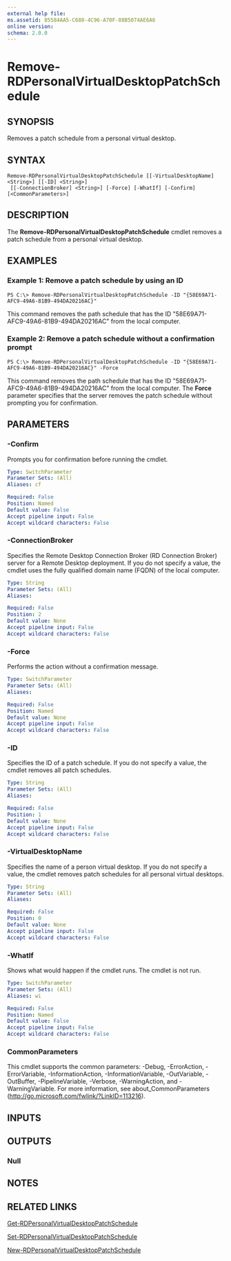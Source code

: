 ```yaml
---
external help file: 
ms.assetid: 85584AA5-C688-4C96-A70F-88B5074AE6A6
online version: 
schema: 2.0.0
---
```


# Remove-RDPersonalVirtualDesktopPatchSchedule

## SYNOPSIS
Removes a patch schedule from a personal virtual desktop.

## SYNTAX

```
Remove-RDPersonalVirtualDesktopPatchSchedule [[-VirtualDesktopName] <String>] [[-ID] <String>]
 [[-ConnectionBroker] <String>] [-Force] [-WhatIf] [-Confirm] [<CommonParameters>]
```

## DESCRIPTION
The **Remove-RDPersonalVirtualDesktopPatchSchedule** cmdlet removes a patch schedule from a personal virtual desktop.

## EXAMPLES

### Example 1: Remove a patch schedule by using an ID
```
PS C:\> Remove-RDPersonalVirtualDesktopPatchSchedule -ID "{58E69A71-AFC9-49A6-81B9-494DA20216AC}"
```

This command removes the path schedule that has the ID "58E69A71-AFC9-49A6-81B9-494DA20216AC" from the local computer.

### Example 2: Remove a patch schedule without a confirmation prompt
```
PS C:\> Remove-RDPersonalVirtualDesktopPatchSchedule -ID "{58E69A71-AFC9-49A6-81B9-494DA20216AC}" -Force
```

This command removes the path schedule that has the ID "58E69A71-AFC9-49A6-81B9-494DA20216AC" from the local computer.
The **Force** parameter specifies that the server removes the patch schedule without prompting you for confirmation.

## PARAMETERS

### -Confirm
Prompts you for confirmation before running the cmdlet.

```yaml
Type: SwitchParameter
Parameter Sets: (All)
Aliases: cf

Required: False
Position: Named
Default value: False
Accept pipeline input: False
Accept wildcard characters: False
```

### -ConnectionBroker
Specifies the Remote Desktop Connection Broker (RD Connection Broker) server for a Remote Desktop deployment.
If you do not specify a value, the cmdlet uses the fully qualified domain name (FQDN) of the local computer.

```yaml
Type: String
Parameter Sets: (All)
Aliases: 

Required: False
Position: 2
Default value: None
Accept pipeline input: False
Accept wildcard characters: False
```

### -Force
Performs the action without a confirmation message.

```yaml
Type: SwitchParameter
Parameter Sets: (All)
Aliases: 

Required: False
Position: Named
Default value: None
Accept pipeline input: False
Accept wildcard characters: False
```

### -ID
Specifies the ID of a patch schedule.
If you do not specify a value, the cmdlet removes all patch schedules.

```yaml
Type: String
Parameter Sets: (All)
Aliases: 

Required: False
Position: 1
Default value: None
Accept pipeline input: False
Accept wildcard characters: False
```

### -VirtualDesktopName
Specifies the name of a person virtual desktop.
If you do not specify a value, the cmdlet removes patch schedules for all personal virtual desktops.

```yaml
Type: String
Parameter Sets: (All)
Aliases: 

Required: False
Position: 0
Default value: None
Accept pipeline input: False
Accept wildcard characters: False
```

### -WhatIf
Shows what would happen if the cmdlet runs.
The cmdlet is not run.

```yaml
Type: SwitchParameter
Parameter Sets: (All)
Aliases: wi

Required: False
Position: Named
Default value: False
Accept pipeline input: False
Accept wildcard characters: False
```

### CommonParameters
This cmdlet supports the common parameters: -Debug, -ErrorAction, -ErrorVariable, -InformationAction, -InformationVariable, -OutVariable, -OutBuffer, -PipelineVariable, -Verbose, -WarningAction, and -WarningVariable. For more information, see about_CommonParameters (http://go.microsoft.com/fwlink/?LinkID=113216).

## INPUTS

## OUTPUTS

### Null

## NOTES

## RELATED LINKS

[Get-RDPersonalVirtualDesktopPatchSchedule](./Get-RDPersonalVirtualDesktopPatchSchedule.md)

[Set-RDPersonalVirtualDesktopPatchSchedule](./Set-RDPersonalVirtualDesktopPatchSchedule.md)

[New-RDPersonalVirtualDesktopPatchSchedule](./New-RDPersonalVirtualDesktopPatchSchedule.md)

